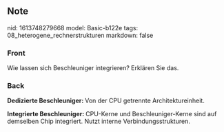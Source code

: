 ## Note
nid: 1613748279668
model: Basic-b122e
tags: 08_heterogene_rechnerstrukturen
markdown: false

### Front
Wie lassen sich Beschleuniger integrieren? Erklären Sie das.

### Back
<b>Dedizierte Beschleuniger: </b>Von der CPU getrennte Architektureinheit.<div>
</div><div><b>Integrierte Beschleuniger: </b>CPU-Kerne und Beschleuniger-Kerne sind auf demselben Chip integriert. Nutzt interne Verbindungsstrukturen. </div>
